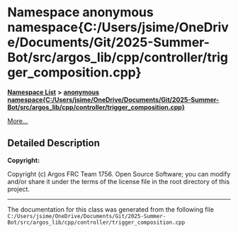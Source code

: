 

# Namespace anonymous namespace{C:/Users/jsime/OneDrive/Documents/Git/2025-Summer-Bot/src/argos\_lib/cpp/controller/trigger\_composition.cpp}



[**Namespace List**](namespaces.md) **>** [**anonymous namespace{C:/Users/jsime/OneDrive/Documents/Git/2025-Summer-Bot/src/argos\_lib/cpp/controller/trigger\_composition.cpp}**](namespace_0d021340233307002300012131121075213041020030267162.md)



[More...](#detailed-description)


































































## Detailed Description




**Copyright:**

Copyright (c) Argos FRC Team 1756. Open Source Software; you can modify and/or share it under the terms of the license file in the root directory of this project. 





    

------------------------------
The documentation for this class was generated from the following file `C:/Users/jsime/OneDrive/Documents/Git/2025-Summer-Bot/src/argos_lib/cpp/controller/trigger_composition.cpp`

